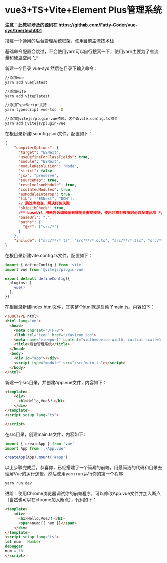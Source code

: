 # vue3+TS+Vite+Element Plus管理系统

__注意：此教程涉及的源码在 https://github.com/Fatty-Coder/vue-sys/tree/tech001__

搭建一个通用的后台管理系统框架，使用目前主流技术栈

基础命令配置会跳过，不会使用yarn可以自行搜索一下，使用yarn主要为了省流量和硬盘空间 ^_^

新建一个目录 vue-sys 然后在目录下输入命令：

```sh
//添加vue
yarn add vue@latest

//添加vite
yarn add vite@latest

//添加TypeScript支持
yarn typescript vue-tsc -D

//添加@vitejs/plugin-vue依赖，这个跟vite.config.ts相关
yarn add @vitejs/plugin-vue

```

在根目录新建tsconfig.json文件，配置如下：

```json
{
    "compilerOptions": {
      "target": "ESNext",
      "useDefineForClassFields": true,
      "module": "ESNext",
      "moduleResolution": "Node",
      "strict": false,
      "jsx": "preserve",
      "sourceMap": true,
      "resolveJsonModule": true,
      "isolatedModules": true,
      "esModuleInterop": true,
      "lib": ["ESNext", "DOM"],
      // 跳过库检查，解决打包失败
      "skipLibCheck": true,
      /** baseUrl 用来告诉编译器到哪里去查找模块，使用非相对模块时必须配置此项 */
      "baseUrl": ".",
      "paths": {
        "@/*": ["src/*"]
      }
    },
    "include": ["src/**/*.ts", "src/**/*.d.ts", "src/**/*.tsx", "src/**/*.vue"]
}
```

在根目录新建vite.config.ts文件，配置如下：

```typescript
import { defineConfig } from 'vite'
import vue from '@vitejs/plugin-vue'

export default defineConfig({
  plugins: [
    vue()
  ],
})
```

在根目录新建index.html文件，其实整个html就是启动了main.ts。内容如下：

```html
<!DOCTYPE html>
<html lang="en">
  <head>
    <meta charset="UTF-8">
    <link rel="icon" href="/favicon.ico">
    <meta name="viewport" content="width=device-width, initial-scale=1.0">
    <title>后台管理系统</title>
  </head>
  <body>
    <div id="app"></div>
    <script type="module" src="/src/main.ts"></script>
  </body>
</html>
```

新建一个src目录，并创建App.vue文件，内容如下：

```html
<template>
    <div>
      <h1>Hello,Vue3！</h1>
    </div>
</template>
<script setup lang="ts">

</script>
```

在src目录，创建main.ts文件，内容如下：

```typescript
import { createApp } from 'vue'
import App from './App.vue'

createApp(App).mount('#app')
```

以上步骤完成后，恭喜你，已经搭建了一个简易的前端，用最简洁的代码和目录去理解Vue的运行逻辑，然后使用yarn run 运行你的第一个程序

```sh
yarn run dev
```

进阶：使用Chrome浏览器调试你的前端程序，可以修改App.vue文件并加入断点（当然也可以在chrome加入断点），代码如下：

```html
<template>
    <div>
      <h1>Hello,Vue3！</h1>
      <span>num:{{ num }}</span>
    </div>
</template>
<script setup lang="ts">
let num : Number
debugger
num = 10 
</script>
```

